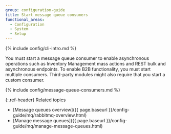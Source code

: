 ```yaml
---
group: configuration-guide
title: Start message queue consumers
functional_areas:
  - Configuration
  - System
  - Setup
---
```


{% include config/cli-intro.md %}

You must start a message queue consumer to enable asynchronous operations such as Inventory Management mass actions and REST bulk and asynchronous endpoints. To enable B2B functionality, you must start multiple consumers. Third-party modules might also require that you start a custom consumer.

{% include config/message-queue-consumers.md %}

{:.ref-header}
Related topics

*  [Message queues overview]({{ page.baseurl }}/config-guide/mq/rabbitmq-overview.html)
*  [Manage message queues]({{ page.baseurl }}/config-guide/mq/manage-message-queues.html)
